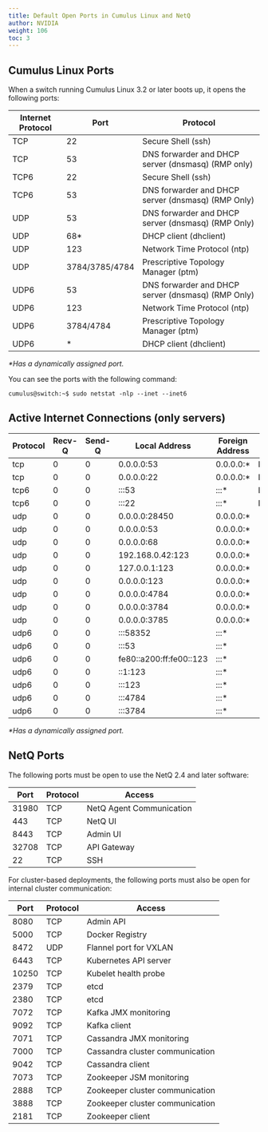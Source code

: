 ```yaml
---
title: Default Open Ports in Cumulus Linux and NetQ
author: NVIDIA
weight: 106
toc: 3
---
```


## Cumulus Linux Ports

When a switch running Cumulus Linux 3.2 or later boots up, it opens the following ports:

| Internet Protocol | Port | Protocol |
| ----------------- | ---- | -------- |
| TCP  | 22             | Secure Shell (ssh)                                 |
| TCP  | 53             | DNS forwarder and DHCP server (dnsmasq) (RMP only) |
| TCP6 | 22             | Secure Shell (ssh)                                 |
| TCP6 | 53             | DNS forwarder and DHCP server (dnsmasq) (RMP Only) |
| UDP  | 53             | DNS forwarder and DHCP server (dnsmasq) (RMP Only) |
| UDP  | 68\*           | DHCP client (dhclient)                             |
| UDP  | 123            | Network Time Protocol (ntp)                        |
| UDP  | 3784/3785/4784 | Prescriptive Topology Manager (ptm)                |
| UDP6 | 53             | DNS forwarder and DHCP server (dnsmasq) (RMP Only) |
| UDP6 | 123            | Network Time Protocol (ntp)                        |
| UDP6 | 3784/4784      | Prescriptive Topology Manager (ptm)                |
| UDP6 | \*             | DHCP client (dhclient)                             |

*\*Has a dynamically assigned port.*

You can see the ports with the following command:

    cumulus@switch:~$ sudo netstat -nlp --inet --inet6

## Active Internet Connections (only servers)

| Protocol | Recv-Q | Send-Q | Local Address           | Foreign Address | State  | PID/Program name |
| -------- | ------ | ------ | ----------------------- | --------------- | ------ | ---------------- |
| tcp      | 0      | 0      | 0.0.0.0:53              | 0.0.0.0:\*      | LISTEN | 444/dnsmasq      |
| tcp      | 0      | 0      | 0.0.0.0:22              | 0.0.0.0:\*      | LISTEN | 874/sshd         |
| tcp6     | 0      | 0      | :::53                   | :::\*           | LISTEN | 444/dnsmasq      |
| tcp6     | 0      | 0      | :::22                   | :::\*           | LISTEN | 874/sshd         |
| udp      | 0      | 0      | 0.0.0.0:28450           | 0.0.0.0:\*      |        | 839/dhclient     |
| udp      | 0      | 0      | 0.0.0.0:53              | 0.0.0.0:\*      |        | 444/dnsmasq      |
| udp      | 0      | 0      | 0.0.0.0:68              | 0.0.0.0:\*      |        | 839/dhclient     |
| udp      | 0      | 0      | 192.168.0.42:123        | 0.0.0.0:\*      |        | 907/ntpd         |
| udp      | 0      | 0      | 127.0.0.1:123           | 0.0.0.0:\*      |        | 907/ntpd         |
| udp      | 0      | 0      | 0.0.0.0:123             | 0.0.0.0:\*      |        | 907/ntpd         |
| udp      | 0      | 0      | 0.0.0.0:4784            | 0.0.0.0:\*      |        | 909/ptmd         |
| udp      | 0      | 0      | 0.0.0.0:3784            | 0.0.0.0:\*      |        | 909/ptmd         |
| udp      | 0      | 0      | 0.0.0.0:3785            | 0.0.0.0:\*      |        | 909/ptmd         |
| udp6     | 0      | 0      | :::58352                | :::\*           |        | 839/dhclient     |
| udp6     | 0      | 0      | :::53                   | :::\*           |        | 444/dnsmasq      |
| udp6     | 0      | 0      | fe80::a200:ff:fe00::123 | :::\*           |        | 907/ntpd         |
| udp6     | 0      | 0      | ::1:123                 | :::\*           |        | 907/ntpd         |
| udp6     | 0      | 0      | :::123                  | :::\*           |        | 907/ntpd         |
| udp6     | 0      | 0      | :::4784                 | :::\*           |        | 909/ptmd         |
| udp6     | 0      | 0      | :::3784                 | :::\*           |        | 909/ptmd         |

*\*Has a dynamically assigned port.*

## NetQ Ports

The following ports must be open to use the NetQ 2.4 and later software:

| Port     | Protocol     | Access                   |
| -------- | ------------ | ------------------------ |
| 31980    | TCP          | NetQ Agent Communication |
| 443      | TCP          | NetQ UI                  |
| 8443     | TCP          | Admin UI                 |
| 32708    | TCP          | API Gateway              |
| 22       | TCP          | SSH                      |

For cluster-based deployments, the following ports must also be open for internal cluster communication:

| Port     | Protocol     | Access                          |
| -------- | ------------ | ------------------------------- |
| 8080     | TCP          | Admin API                       |
| 5000     | TCP          | Docker Registry                 |
| 8472     | UDP          | Flannel port for VXLAN          |
| 6443     | TCP          | Kubernetes API server           |
| 10250    | TCP          | Kubelet health probe            |
| 2379     | TCP          | etcd                            |
| 2380     | TCP          | etcd                            |
| 7072     | TCP          | Kafka JMX monitoring            |
| 9092     | TCP          | Kafka client                    |
| 7071     | TCP          | Cassandra JMX monitoring        |
| 7000     | TCP          | Cassandra cluster communication |
| 9042     | TCP          | Cassandra client                |
| 7073     | TCP          | Zookeeper JSM monitoring        |
| 2888     | TCP          | Zookeeper cluster communication |
| 3888     | TCP          | Zookeeper cluster communication |
| 2181     | TCP          | Zookeeper client                |
